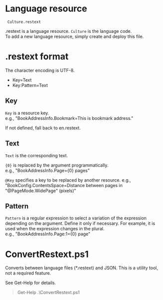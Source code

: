 # Language resource 

     Culture.restext

.restext is a language resource. `Culture` is the language code.   
To add a new language resource, simply create and deploy this file.

# .restext format

The character encoding is UTF-8.  

 * Key=Text
 * Key:Pattern=Text

## Key
`Key` is a resource key.  
e.g., "BookAddressInfo.Bookmark=This is bookmark address."

If not defined, fall back to en.restext.

## Text
`Text` is the corresponding text.

 `{0}` is replaced by the argument programmatically.  
e.g., "BookAddressInfo.Page={0} pages"

`@Key` specifies a key to be replaced by another resource.
e.g., "BookConfig.ContentsSpace=Distance between pages in "@PageMode.WidePage" (pixels)"

## Pattern
`Pattern` is a regular expression to select a variation of the expression depending on the argument. Define it only if necessary.
For example, it is used when the expression changes in the plural.  
e.g., "BookAddressInfo.Page:1={0} page"


# ConvertRestext.ps1

Converts between language files (*.restext) and JSON. This is a utility tool, not a required feature.

See Get-Help for details.

> Get-Help .\ConvertRestext.ps1